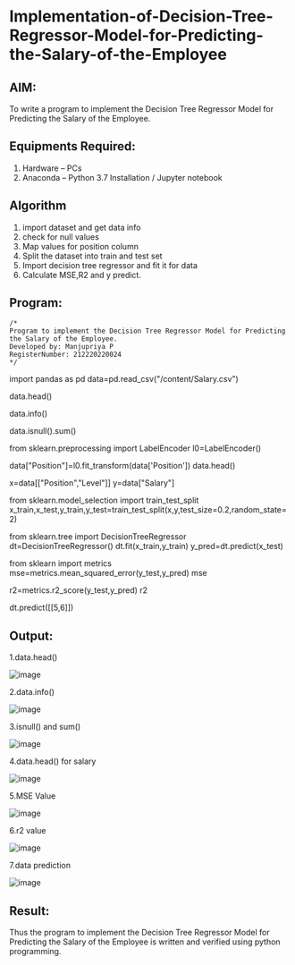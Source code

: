 # Implementation-of-Decision-Tree-Regressor-Model-for-Predicting-the-Salary-of-the-Employee

## AIM:
To write a program to implement the Decision Tree Regressor Model for Predicting the Salary of the Employee.

## Equipments Required:
1. Hardware – PCs
2. Anaconda – Python 3.7 Installation / Jupyter notebook

## Algorithm
1. import dataset and get data info
2. check for null values
3. Map values for position column
4. Split the dataset into train and test set
5. Import decision tree regressor and fit it for data
6. Calculate MSE,R2 and y predict. 
 

## Program:
```
/*
Program to implement the Decision Tree Regressor Model for Predicting the Salary of the Employee.
Developed by: Manjupriya P
RegisterNumber: 212220220024
*/
```
import pandas as pd
data=pd.read_csv("/content/Salary.csv")

data.head()

data.info()

data.isnull().sum()

from sklearn.preprocessing import LabelEncoder
l0=LabelEncoder()

data["Position"]=l0.fit_transform(data['Position'])
data.head()

x=data[["Position","Level"]]
y=data["Salary"]

from sklearn.model_selection import train_test_split
x_train,x_test,y_train,y_test=train_test_split(x,y,test_size=0.2,random_state=2)

from sklearn.tree import DecisionTreeRegressor
dt=DecisionTreeRegressor()
dt.fit(x_train,y_train)
y_pred=dt.predict(x_test)

from sklearn import metrics
mse=metrics.mean_squared_error(y_test,y_pred)
mse

r2=metrics.r2_score(y_test,y_pred)
r2

dt.predict([[5,6]])






## Output:
1.data.head()

![image](https://github.com/Manjupriya1207/Implementation-of-Decision-Tree-Regressor-Model-for-Predicting-the-Salary-of-the-Employee/assets/113583090/e1b5a3b2-38ab-4c0d-a330-92d8ccc954e0)

2.data.info()

![image](https://github.com/Manjupriya1207/Implementation-of-Decision-Tree-Regressor-Model-for-Predicting-the-Salary-of-the-Employee/assets/113583090/44d83a51-0c03-4500-a1aa-1a0bf07784b5)

3.isnull() and sum()

![image](https://github.com/Manjupriya1207/Implementation-of-Decision-Tree-Regressor-Model-for-Predicting-the-Salary-of-the-Employee/assets/113583090/0e8e113c-982a-4c03-8022-574e47c76388)

4.data.head() for salary

![image](https://github.com/Manjupriya1207/Implementation-of-Decision-Tree-Regressor-Model-for-Predicting-the-Salary-of-the-Employee/assets/113583090/1015f472-caa3-493f-a076-486754605812)

5.MSE Value

![image](https://github.com/Manjupriya1207/Implementation-of-Decision-Tree-Regressor-Model-for-Predicting-the-Salary-of-the-Employee/assets/113583090/fc724bb1-b4a1-4bb8-9bc2-71abcd3a174b)

6.r2 value

![image](https://github.com/Manjupriya1207/Implementation-of-Decision-Tree-Regressor-Model-for-Predicting-the-Salary-of-the-Employee/assets/113583090/0da82738-3309-4401-8906-b8829787ea1a)

7.data prediction

![image](https://github.com/Manjupriya1207/Implementation-of-Decision-Tree-Regressor-Model-for-Predicting-the-Salary-of-the-Employee/assets/113583090/0749ca93-cb21-42db-91d0-35ab796517be)

## Result:
Thus the program to implement the Decision Tree Regressor Model for Predicting the Salary of the Employee is written and verified using python programming.
